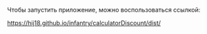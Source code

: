 Чтобы запустить приложение, можно воспользоваться ссылкой:

https://hij18.github.io/infantry/calculatorDiscount/dist/
